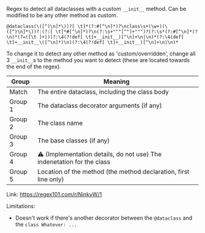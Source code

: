 Regex to detect all dataclasses with a custom `__init__` method. Can be modified to be any other method as custom.

```regex
@dataclass(\([^)\n]*\))?[ \t]*(?:#[^\n]*)?\nclass\s+(\w+)(\([^)\n]*\))?:(?:[ \t]*#[^\n]*)?\n(?:\s+"""[^"]+""")?(?:\s*(?:#[^\n]*)?\n)*(?=([\t ]+))(?:\4(?!def[ \t]+__init__)[^\n]+\n|\n)*(?:\4(def[ \t]+__init__\([^\n]*)\n)(?:\4(?!def[ \t]+__init__)[^\n]+\n|\n)*
```

To change it to detect any other method as 'custom/overridden', change all 3 `__init__`s to the method you want to detect (these are located towards the end of the regex).


| Group | Meaning |
| ----- | ------- |
| Match | The entire dataclass, including the class body |
| Group 1 | The dataclass decorator arguments (if any) |
| Group 2 | The class name |
| Group 3 | The base classes (if any) |
| Group 4 | ⚠️ (Implementation details, do not use) The indenetation for the class |
| Group 5 | Location of the method (the method declaration, first line only) |

Link: https://regex101.com/r/NinkyW/1

Limitations:
- Doesn't work if there's another decorator between the `@dataclass` and the `class Whatever: ...`
